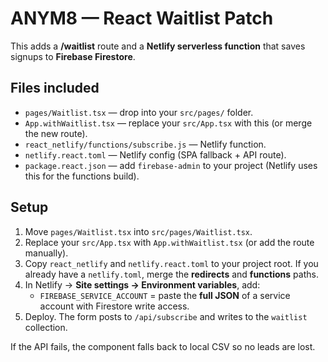 # ANYM8 — React Waitlist Patch

This adds a **/waitlist** route and a **Netlify serverless function** that saves signups to **Firebase Firestore**.

## Files included
- `pages/Waitlist.tsx` — drop into your `src/pages/` folder.
- `App.withWaitlist.tsx` — replace your `src/App.tsx` with this (or merge the new route).
- `react_netlify/functions/subscribe.js` — Netlify function.
- `netlify.react.toml` — Netlify config (SPA fallback + API route).
- `package.react.json` — add `firebase-admin` to your project (Netlify uses this for the functions build).

## Setup
1. Move `pages/Waitlist.tsx` into `src/pages/Waitlist.tsx`.
2. Replace your `src/App.tsx` with `App.withWaitlist.tsx` (or add the route manually).
3. Copy `react_netlify` and `netlify.react.toml` to your project root. If you already have a `netlify.toml`, merge the **redirects** and **functions** paths.
4. In Netlify → **Site settings → Environment variables**, add:
   - `FIREBASE_SERVICE_ACCOUNT` = paste the **full JSON** of a service account with Firestore write access.
5. Deploy. The form posts to `/api/subscribe` and writes to the `waitlist` collection.

If the API fails, the component falls back to local CSV so no leads are lost.
